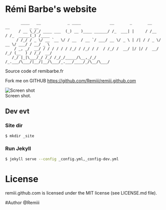 # Rémi Barbe's website

```
       ____   __            _ ____             __       _       __     __         _ __
      / __ \_/_/ ____ ___  (_) __ )____ ______/ /_  ___| |     / /__  / /_  _____(_) /____
     / /_/ / _ \/ __ `__ \/ / __  / __ `/ ___/ __ \/ _ \ | /| / / _ \/ __ \/ ___/ / __/ _ \
    / _, _/  __/ / / / / / / /_/ / /_/ / /  / /_/ /  __/ |/ |/ /  __/ /_/ (__  ) / /_/  __/
   /_/ |_|\___/_/ /_/ /_/_/_____/\__,_/_/  /_.___/\___/|__/|__/\___/_.___/____/_/\__/\___/

```

Source code of remibarbe.fr

Fork me on GITHUB https://github.com/Remiii/remiii.github.com

![Screen shot](https://raw.github.com/Remiii/remiii.github.com/master/_documentation/screen_001.png)<br />
Screen shot.

## Dev evt

### Site dir

```sh
$ mkdir _site
```

### Run Jekyll
```sh
$ jekyll serve --config _config.yml,_config-dev.yml
```


# License
remiii.github.com is licensed under the MIT license (see LICENSE.md file).

#Author
@Remiii

